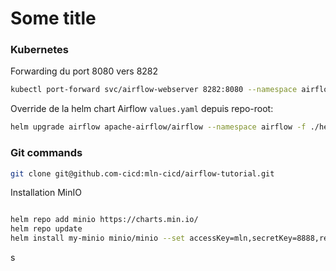 # Some title


### **Kubernetes**
Forwarding du port 8080 vers 8282
```bash
kubectl port-forward svc/airflow-webserver 8282:8080 --namespace airflow
```
Override de la helm chart Airflow `values.yaml` depuis repo-root:
```bash
helm upgrade airflow apache-airflow/airflow --namespace airflow -f ./helm/values.yaml
```


### **Git commands**
```bash
git clone git@github.com-cicd:mln-cicd/airflow-tutorial.git


```


Installation MinIO
```bash

helm repo add minio https://charts.min.io/
helm repo update
helm install my-minio minio/minio --set accessKey=mln,secretKey=8888,resources.requests.memory=2Gi

```

s